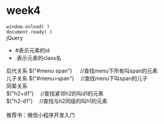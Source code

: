 # week4
`window.onload( )`<br>
`document.ready( )`<br>
jQuery<br>
* #表示元素的id
* .表示元素的class名

后代关系 $("#menu span") &emsp;  //查找menu下所有叫span的元素<br>
儿子关系 $("#menu>span")&emsp;  //查找menu下叫span的儿子<br>
同辈关系<br> 
$("h2+d1")&emsp; //查找紧邻h2的叫d1的元素<br>
$("h2-d1")&emsp; //查找与h2同级的叫h1的元素<br>
<br>
推荐书：微信小程序开发入门


